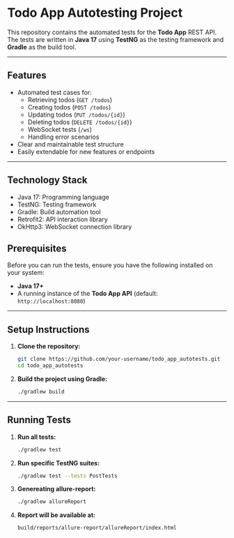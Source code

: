 # **Todo App Autotesting Project**

This repository contains the automated tests for the **Todo App** REST API. The tests are written in **Java 17** using **TestNG** as the testing framework and **Gradle** as the build tool.

---

## **Features**
- Automated test cases for:
    - Retrieving todos (`GET /todos`)
    - Creating todos (`POST /todos`)
    - Updating todos (`PUT /todos/{id}`)
    - Deleting todos (`DELETE /todos/{id}`)
    - WebSocket tests (`/ws`)
    - Handling error scenarios
- Clear and maintainable test structure
- Easily extendable for new features or endpoints

---

## **Technology Stack**
- Java 17: Programming language
- TestNG: Testing framework
- Gradle: Build automation tool
- Retrofit2: API interaction library
- OkHttp3: WebSocket connection library

## **Prerequisites**
Before you can run the tests, ensure you have the following installed on your system:
- **Java 17+**
- A running instance of the **Todo App API** (default: `http://localhost:8080`)

---

## **Setup Instructions**
1. **Clone the repository:**
   ```bash
   git clone https://github.com/your-username/todo_app_autotests.git
   cd todo_app_autotests
   ```

2. **Build the project using Gradle:**
   ```bash
   ./gradlew build
   ```

---

## **Running Tests**
1. **Run all tests:**
   ```bash
   ./gradlew test
   ```

2. **Run specific TestNG suites:**
   ```bash
   ./gradlew test --tests PostTests
   ```

3. **Genereating allure-report:**
   ```bash
   ./gradlew allureReport
   ```

4. **Report will be available at:**
   ```bash
   build/reports/allure-report/allureReport/index.html
   ```